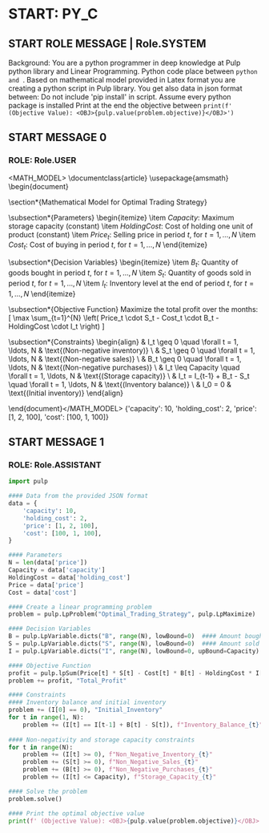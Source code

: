 # START: PY_C 
## START ROLE MESSAGE | Role.SYSTEM 
Background: You are a python programmer in deep knowledge at Pulp python library and Linear Programming. Python code place between ```python and ```. Based on mathematical model provided in Latex format you are creating a python script in Pulp library. You get also data in json format between: <DATA></DATA> Do not include 'pip install' in script. Assume every python package is installed Print at the end the objective between <OBJ></OBJ> `print(f' (Objective Value): <OBJ>{pulp.value(problem.objective)}</OBJ>')` 
## START MESSAGE 0 
### ROLE: Role.USER
<MATH_MODEL>
\documentclass{article}
\usepackage{amsmath}
\begin{document}

\section*{Mathematical Model for Optimal Trading Strategy}

\subsection*{Parameters}
\begin{itemize}
    \item $Capacity$: Maximum storage capacity (constant)
    \item $HoldingCost$: Cost of holding one unit of product (constant)
    \item $Price_t$: Selling price in period $t$, for $t = 1, \ldots, N$
    \item $Cost_t$: Cost of buying in period $t$, for $t = 1, \ldots, N$
\end{itemize}

\subsection*{Decision Variables}
\begin{itemize}
    \item $B_t$: Quantity of goods bought in period $t$, for $t = 1, \ldots, N$
    \item $S_t$: Quantity of goods sold in period $t$, for $t = 1, \ldots, N$
    \item $I_t$: Inventory level at the end of period $t$, for $t = 1, \ldots, N$
\end{itemize}

\subsection*{Objective Function}
Maximize the total profit over the months:
\[
\max \sum_{t=1}^{N} \left( Price_t \cdot S_t - Cost_t \cdot B_t - HoldingCost \cdot I_t \right)
\]

\subsection*{Constraints}
\begin{align}
    & I_t \geq 0 \quad \forall t = 1, \ldots, N & \text{(Non-negative inventory)} \\
    & S_t \geq 0 \quad \forall t = 1, \ldots, N & \text{(Non-negative sales)} \\
    & B_t \geq 0 \quad \forall t = 1, \ldots, N & \text{(Non-negative purchases)} \\
    & I_t \leq Capacity \quad \forall t = 1, \ldots, N & \text{(Storage capacity)} \\
    & I_t = I_{t-1} + B_t - S_t \quad \forall t = 1, \ldots, N & \text{(Inventory balance)} \\
    & I_0 = 0 & \text{(Initial inventory)}
\end{align}

\end{document}</MATH_MODEL>
<DATA>
{'capacity': 10, 'holding_cost': 2, 'price': [1, 2, 100], 'cost': [100, 1, 100]}</DATA>


## START MESSAGE 1 
### ROLE: Role.ASSISTANT
```python
import pulp

#### Data from the provided JSON format
data = {
    'capacity': 10,
    'holding_cost': 2,
    'price': [1, 2, 100],
    'cost': [100, 1, 100],
}

#### Parameters
N = len(data['price'])
Capacity = data['capacity']
HoldingCost = data['holding_cost']
Price = data['price']
Cost = data['cost']

#### Create a linear programming problem
problem = pulp.LpProblem("Optimal_Trading_Strategy", pulp.LpMaximize)

#### Decision Variables
B = pulp.LpVariable.dicts("B", range(N), lowBound=0)  #### Amount bought
S = pulp.LpVariable.dicts("S", range(N), lowBound=0)  #### Amount sold
I = pulp.LpVariable.dicts("I", range(N), lowBound=0, upBound=Capacity)  #### Inventory levels

#### Objective Function
profit = pulp.lpSum(Price[t] * S[t] - Cost[t] * B[t] - HoldingCost * I[t] for t in range(N))
problem += profit, "Total_Profit"

#### Constraints
#### Inventory balance and initial inventory
problem += (I[0] == 0), "Initial_Inventory"
for t in range(1, N):
    problem += (I[t] == I[t-1] + B[t] - S[t]), f"Inventory_Balance_{t}"
    
#### Non-negativity and storage capacity constraints
for t in range(N):
    problem += (I[t] >= 0), f"Non_Negative_Inventory_{t}"
    problem += (S[t] >= 0), f"Non_Negative_Sales_{t}"
    problem += (B[t] >= 0), f"Non_Negative_Purchases_{t}"
    problem += (I[t] <= Capacity), f"Storage_Capacity_{t}"

#### Solve the problem
problem.solve()

#### Print the optimal objective value
print(f' (Objective Value): <OBJ>{pulp.value(problem.objective)}</OBJ>')
```


